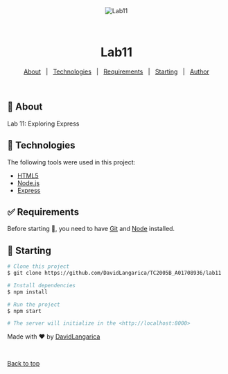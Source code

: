 <div align="center" id="top"> 
  <img src="./.github/app.gif" alt="Lab11" />

&#xa0;

  <!-- <a href="https://lab11.netlify.app">Demo</a> -->
</div>

<h1 align="center">Lab11</h1>

<p align="center">
  <a href="#dart-about">About</a> &#xa0; | &#xa0; 
  <a href="#rocket-technologies">Technologies</a> &#xa0; | &#xa0;
  <a href="#white_check_mark-requirements">Requirements</a> &#xa0; | &#xa0;
  <a href="#checkered_flag-starting">Starting</a> &#xa0; | &#xa0;
  <a href="https://github.com/{{YOUR_GITHUB_USERNAME}}" target="_blank">Author</a>
</p>

<br>

## :dart: About

Lab 11: Exploring Express

## :rocket: Technologies

The following tools were used in this project:

- [HTML5](https://html.spec.whatwg.org/multipage/)
- [Node.js](https://nodejs.org/en/)
- [Express](https://expressjs.com/)

## :white_check_mark: Requirements

Before starting :checkered_flag:, you need to have [Git](https://git-scm.com) and [Node](https://nodejs.org/en/) installed.

## :checkered_flag: Starting

```bash
# Clone this project
$ git clone https://github.com/DavidLangarica/TC2005B_A01708936/lab11

# Install dependencies
$ npm install

# Run the project
$ npm start

# The server will initialize in the <http://localhost:8000>
```

Made with :heart: by <a href="https://github.com/DavidLangarica" target="_blank">DavidLangarica</a>

&#xa0;

<a href="#top">Back to top</a>
